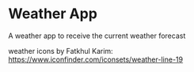 # Weather App

A weather app to receive the current weather forecast

weather icons by Fatkhul Karim: https://www.iconfinder.com/iconsets/weather-line-19
